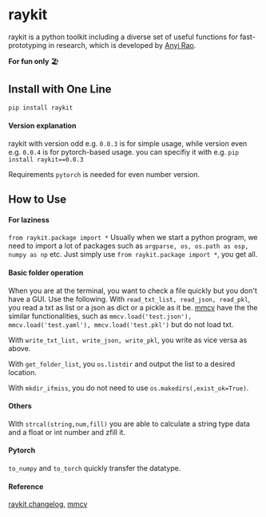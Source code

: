 # raykit 
raykit is a python toolkit including a diverse set of useful functions for fast-prototyping in research, which is developed by [Anyi Rao](https://anyirao.com/).

**For fun only** 🏖️



## Install with One Line

```sh
pip install raykit
 ```

#### Version explanation
raykit with version odd e.g. ```0.0.3``` is for simple usage, while version even e.g. ```0.0.4``` is for pytorch-based usage. you can specifiy it with e.g.
```pip install raykit==0.0.3```

Requirements ```pytorch``` is needed for even number version.

## How to Use
#### For laziness
```from raykit.package import *```
Usually when we start a python program, we need to import a lot of packages such as ```argparse, os, os.path as osp, numpy as np``` etc. Just simply use ```from raykit.package import *```, you get all.

#### Basic folder operation
When you are at the terminal, you want to check a file quickly but you don't have a GUI. Use the following. With ```read_txt_list, read_json, read_pkl```, you read a txt as list or a json as dict or a pickle as it be. [mmcv](https://github.com/open-mmlab/mmcv) have the the similar functionalities, such as ```mmcv.load('test.json'), mmcv.load('test.yaml'), mmcv.load('test.pkl')``` but do not load txt.

With ```write_txt_list, write_json, write_pkl```, you write as vice versa as above.

With ```get_folder_list```, you ```os.listdir``` and output the list to a desired location.

With ```mkdir_ifmiss```, you do not need to use ```os.makedirs(,exist_ok=True)```.

#### Others
With ```strcal(string,num,fill)``` you are able to calculate a string type data and a float or int number and zfill it. 

#### Pytorch
```to_numpy``` and ```to_torch``` quickly transfer the datatype.


#### Reference
[raykit changelog](docs/CHANGELOG.md), [mmcv](https://github.com/open-mmlab/mmcv)

